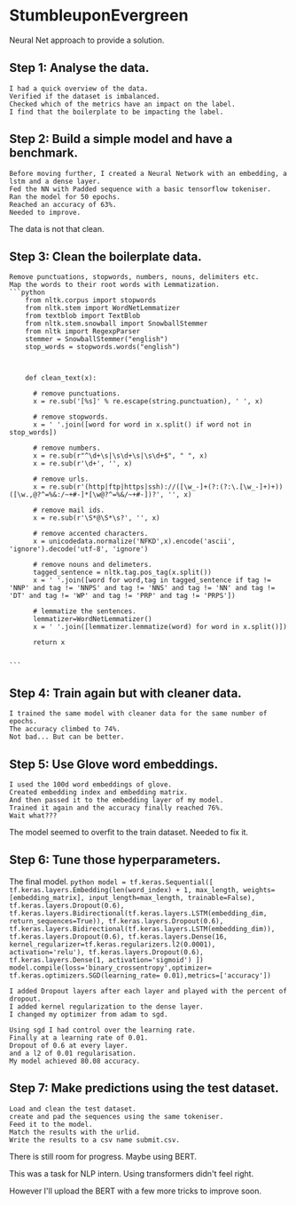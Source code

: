 # StumbleuponEvergreen

Neural Net approach to provide a solution.

## Step 1: Analyse the data.
    I had a quick overview of the data. 
    Verified if the dataset is imbalanced. 
    Checked which of the metrics have an impact on the label.
    I find that the boilerplate to be impacting the label.
    
## Step 2: Build a simple model and have a benchmark.
    Before moving further, I created a Neural Network with an embedding, a lstm and a dense layer.
    Fed the NN with Padded sequence with a basic tensorflow tokeniser.
    Ran the model for 50 epochs.
    Reached an accuracy of 63%.
    Needed to improve.

The data is not that clean.

## Step 3: Clean the boilerplate data.
    Remove punctuations, stopwords, numbers, nouns, delimiters etc.
    Map the words to their root words with Lemmatization.
    ```python
        from nltk.corpus import stopwords
        from nltk.stem import WordNetLemmatizer
        from textblob import TextBlob
        from nltk.stem.snowball import SnowballStemmer
        from nltk import RegexpParser
        stemmer = SnowballStemmer("english")
        stop_words = stopwords.words("english")



        def clean_text(x):

          # remove punctuations.
          x = re.sub('[%s]' % re.escape(string.punctuation), ' ', x)

          # remove stopwords.
          x = ' '.join([word for word in x.split() if word not in stop_words])

          # remove numbers.
          x = re.sub(r"^\d+\s|\s\d+\s|\s\d+$", " ", x)
          x = re.sub(r'\d+', '', x)

          # remove urls.
          x = re.sub(r'(http|ftp|https|ssh)://([\w_-]+(?:(?:\.[\w_-]+)+))([\w.,@?^=%&:/~+#-]*[\w@?^=%&/~+#-])?', '', x)

          # remove mail ids.
          x = re.sub(r'\S*@\S*\s?', '', x)

          # remove accented characters.
          x = unicodedata.normalize('NFKD',x).encode('ascii', 'ignore').decode('utf-8', 'ignore')

          # remove nouns and delimeters.
          tagged_sentence = nltk.tag.pos_tag(x.split())
          x = ' '.join([word for word,tag in tagged_sentence if tag != 'NNP' and tag != 'NNPS' and tag != 'NNS' and tag != 'NN' and tag != 'DT' and tag != 'WP' and tag != 'PRP' and tag != 'PRPS'])

          # lemmatize the sentences.
          lemmatizer=WordNetLemmatizer()
          x = ' '.join([lemmatizer.lemmatize(word) for word in x.split()])

          return x


    ```
    
## Step 4: Train again but with cleaner data.
    I trained the same model with cleaner data for the same number of epochs.
    The accuracy climbed to 74%.
    Not bad... But can be better.
    
## Step 5: Use Glove word embeddings.
    I used the 100d word embeddings of glove.
    Created embedding index and embedding matrix.
    And then passed it to the embedding layer of my model.
    Trained it again and the accuracy finally reached 76%.
    Wait what???
    
The model seemed to overfit to the train dataset. Needed to fix it.

## Step 6: Tune those hyperparameters.
The final model.
    ```python
    model = tf.keras.Sequential([
        tf.keras.layers.Embedding(len(word_index) + 1,
                                max_length,
                                weights=[embedding_matrix],
                                input_length=max_length,
                                trainable=False),
        tf.keras.layers.Dropout(0.6),
        tf.keras.layers.Bidirectional(tf.keras.layers.LSTM(embedding_dim, return_sequences=True)),
        tf.keras.layers.Dropout(0.6),
        tf.keras.layers.Bidirectional(tf.keras.layers.LSTM(embedding_dim)),
        tf.keras.layers.Dropout(0.6),
        tf.keras.layers.Dense(16,  kernel_regularizer=tf.keras.regularizers.l2(0.0001), activation='relu'),
        tf.keras.layers.Dropout(0.6),
        tf.keras.layers.Dense(1, activation='sigmoid')
    ])
    model.compile(loss='binary_crossentropy',optimizer= tf.keras.optimizers.SGD(learning_rate= 0.01),metrics=['accuracy'])
    ```
    
    I added Dropout layers after each layer and played with the percent of dropout.
    I added kernel regularization to the dense layer.
    I changed my optimizer from adam to sgd.
    
    Using sgd I had control over the learning rate.
    Finally at a learning rate of 0.01.
    Dropout of 0.6 at every layer.
    and a l2 of 0.01 regularisation.
    My model achieved 80.08 accuracy.
    
## Step 7: Make predictions using the test dataset.
    Load and clean the test dataset.
    create and pad the sequences using the same tokeniser.
    Feed it to the model.
    Match the results with the urlid.
    Write the results to a csv name submit.csv.
    
    
There is still room for progress.
Maybe using BERT. 
    
This was a task for NLP intern. Using transformers didn't feel right.

However I'll upload the BERT with a few more tricks to improve soon.
    
    
